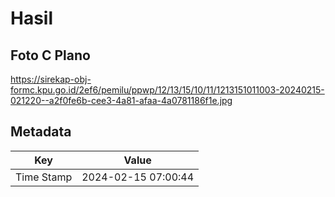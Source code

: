 # Hasil

## Foto C Plano

https://sirekap-obj-formc.kpu.go.id/2ef6/pemilu/ppwp/12/13/15/10/11/1213151011003-20240215-021220--a2f0fe6b-cee3-4a81-afaa-4a0781186f1e.jpg


## Metadata

| Key        | Value               |
| ---------- | ------------------- |
| Time Stamp | 2024-02-15 07:00:44 |



